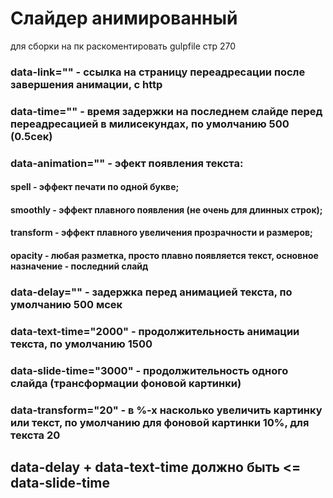 # Слайдер анимированный

для сборки на пк раскоментировать gulpfile стр 270

<!-- просто посмотреть тут: https://cyberx.netlify.com/ -->

### data-link="" - ссылка на страницу переадресации после завершения анимации, с http
### data-time="" - время задержки на последнем слайде перед переадресацией в милисекундах, по умолчанию 500 (0.5сек)
### data-animation="" - эфект появления текста:
####    spell - эффект печати по одной букве;
####    smoothly - эффект плавного появления (не очень для длинных строк);
####    transform - эффект плавного увеличения прозрачности и размеров;
####    opacity  - любая разметка, просто плавно появляется текст, основное назначение - последний слайд
### data-delay="" - задержка перед анимацией текста, по умолчанию 500 мсек
### data-text-time="2000" - продолжительность анимации текста, по умолчанию 1500
### data-slide-time="3000" - продолжительность одного слайда (трансформации фоновой картинки)
### data-transform="20" - в %-х насколько увеличить картинку или текст, по умолчанию для фоновой картинки 10%, для текста 20

## data-delay + data-text-time должно быть <= data-slide-time
